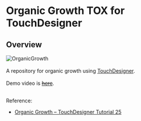 # Organic Growth TOX for TouchDesigner
## Overview

![OrganicGrowth](https://user-images.githubusercontent.com/9309605/214376641-225bf840-8cdc-4959-8abf-b67685128ca4.gif)
<br>
<br>
A repository for organic growth using [TouchDesigner](https://derivative.ca/).
<br>
<br>
Demo video is ~~[here]()~~.
<br>
<br>

Reference:
- [Organic Growth – TouchDesigner Tutorial 25](https://youtu.be/BKiK9G53WOw)
